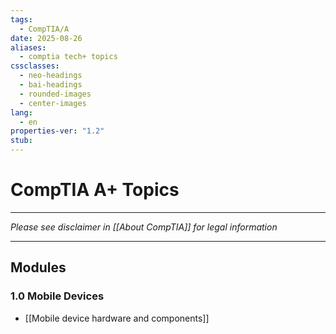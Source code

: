 ```yaml
---
tags:
  - CompTIA/A
date: 2025-08-26
aliases:
  - comptia tech+ topics
cssclasses:
  - neo-headings
  - bai-headings
  - rounded-images
  - center-images
lang:
  - en
properties-ver: "1.2"
stub:
---
```

# CompTIA A+ Topics

***
*Please see disclaimer in [[About CompTIA]] for legal information*
***

## Modules
### 1.0 Mobile Devices
- [[Mobile device hardware and components]]